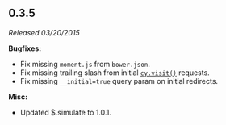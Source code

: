 ## 0.3.5

_Released 03/20/2015_

**Bugfixes:**

- Fix missing `moment.js` from `bower.json`.
- Fix missing trailing slash from initial [`cy.visit()`](/api/commands/visit)
  requests.
- Fix missing `__initial=true` query param on initial redirects.

**Misc:**

- Updated $.simulate to 1.0.1.
